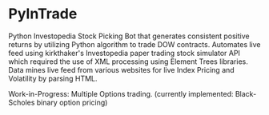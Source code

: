 # PyInTrade

Python Investopedia Stock Picking Bot that generates consistent positive returns by utilizing Python algorithm to trade DOW contracts.
Automates live feed using kirkthaker's Investopedia paper trading stock simulator API which required the use of XML processing using Element Trees libraries.
Data mines live feed from various websites for live Index Pricing and Volatility by parsing HTML.

Work-in-Progress:
Multiple Options trading. (currently implemented: Black-Scholes binary option pricing)

